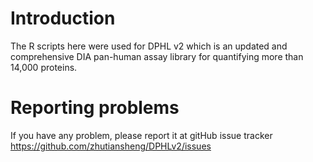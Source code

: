 # Introduction
The R scripts here were used for DPHL v2 which is an updated and comprehensive DIA pan-human assay library for quantifying more than 14,000 proteins.
# Reporting problems
If you have any problem, please report it at gitHub issue tracker https://github.com/zhutiansheng/DPHLv2/issues
